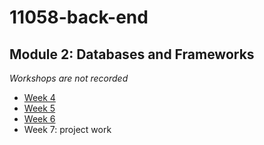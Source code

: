 # 11058-back-end
## Module 2: Databases and Frameworks

_Workshops are not recorded_

*   [Week 4](4.md)
*   [Week 5](5.md)
*   [Week 6](6.md)
*   Week 7: project work
